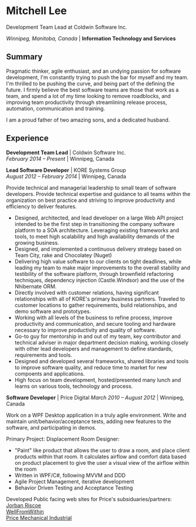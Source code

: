 Mitchell Lee
========

Development Team Lead at Coldwin Software Inc.

_Winnipeg, Manitoba, Canada_ | **Information Technology and Services**


## Summary

Pragmatic thinker, agile enthusiast, and an undying passion for software development, I'm constantly trying to push the bar for myself and my team. I'm thrilled to be pushing the curve, and being part of the defining the future. I firmly believe the best software teams are those that work as a team, and spend a lot of my time looking to remove roadblocks, and improving team productivity through streamlining release process, automation, communication and training.

I am a proud father of two amazing sons, and a dedicated husband.

## Experience
**Development Team Lead** \| Coldwin Software Inc.  
_February 2014 – Present_ \| Winnipeg, Canada

**Lead Software Developer** \| KORE Systems Group  
_August 2012 – February 2014_ \| Winnipeg, Canada

Provide technical and managerial leadership to small team of software developers. Provide technical expertise and guidance to all teams within the organization on best practice and striving to improve productivity and efficiency to deliver features.

- Designed, architected, and lead developer on a large Web API project intended to be the first step in transitioning the company software platform to a SOA architecture. Leveraging existing frameworks and tools, to meet high scalability and high availability demands of the growing business.
- Designed, and implemented a continuous delivery strategy based on Team City, rake and Chocolatey (Nuget)
- Delivering high value software to our clients on tight deadlines, while leading my team to make major improvements to the overall stability and testibility of the software platform, through brownfield refactoring techniques, dependency injection (Castle.Windsor) and the use of the Nhibernate ORM.
- Directly involved with customer relations, having significant relationships with all of KORE's primary business partners. Traveled to customer locations to gather requirements, build relationships, and demo software and prototypes.
- Working with all levels of the business to refine process, improve productivity and communication, and secure tooling and hardware necessary to improve productivity and quality of software.
- Go-to guy for mentorship in and out of my team, key contributor and technical adviser in major department decision making, working closely with other lead developers and management to define standards, requirements and tools.
- Designed and developed several frameworks, shared libraries and tools to improve software quality, and reduce time to market for new compoents and applications.
- High focus on team development, hosted/presented many lunch and learns on various tools, technology and process.

**Software Developer** \| Price Digital
_March 2010 – August 2012_ \| Winnipeg, Canada

Work on a WPF Desktop application in a truly agile environment. Write and maintain unit/behavior/acceptance tests, adding new features to the software, and participating in demos.

Primary Project: Displacement Room Designer:

- "Paint" like product that allows the user to draw a room, and place client products within that room. It calculates airflow and comfort data based on product placement to give the user a visual view of the airflow within the room
- Written in WPF/C#, following MVVM and DDD
- Agile Project Management, iterative development
- Behavior Driven Testing and Acceptance Testing

Developed Public facing web sites for Price's subsiduaries/partners:  
[Jorban Riscoe](http://www.jorban-riscoe.com/default.aspx)  
[WellFromWithin](http://wellfromwithin.ca/)  
[Price Mechanical Industrial](http://www.price-mech.com/)  
